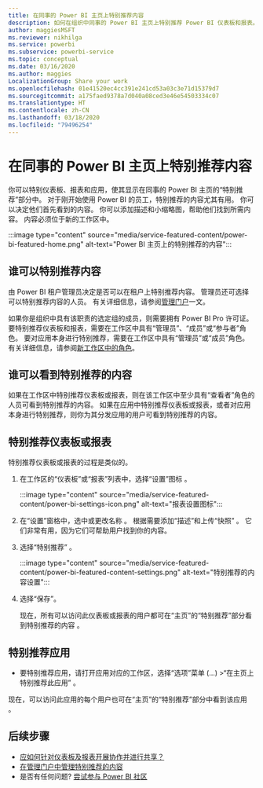 ```yaml
---
title: 在同事的 Power BI 主页上特别推荐内容
description: 如何在组织中同事的 Power BI 主页上特别推荐 Power BI 仪表板和报表。
author: maggiesMSFT
ms.reviewer: nikhilga
ms.service: powerbi
ms.subservice: powerbi-service
ms.topic: conceptual
ms.date: 03/16/2020
ms.author: maggies
LocalizationGroup: Share your work
ms.openlocfilehash: 01e41520ec4cc391e241cd53a03c3e71d15379d7
ms.sourcegitcommit: a175faed9378a7d040a08ced3e46e54503334c07
ms.translationtype: HT
ms.contentlocale: zh-CN
ms.lasthandoff: 03/18/2020
ms.locfileid: "79496254"
---
```

# <a name="feature-content-on-colleagues-power-bi-home-page"></a>在同事的 Power BI 主页上特别推荐内容

你可以特别仪表板、报表和应用，使其显示在同事的 Power BI 主页的“特别推荐”部分中。 对于刚开始使用 Power BI 的员工，特别推荐的内容尤其有用。 你可以决定他们首先看到的内容。 你可以添加描述和小缩略图，帮助他们找到所需内容。 内容必须位于新的工作区中。

:::image type="content" source="media/service-featured-content/power-bi-featured-home.png" alt-text="Power BI 主页上的特别推荐的内容":::

## <a name="who-can-feature-content"></a>谁可以特别推荐内容

由 Power BI 租户管理员决定是否可以在租户上特别推荐内容。 管理员还可选择可以特别推荐内容的人员。 有关详细信息，请参阅[管理门户](../service-admin-portal.md#featured-content)一文。

如果你是组织中具有该职责的选定组的成员，则需要拥有 Power BI Pro 许可证。 要特别推荐仪表板和报表，需要在工作区中具有“管理员”、“成员”或“参与者”角色。 要对应用本身进行特别推荐，需要在工作区中具有“管理员”或“成员”角色。 有关详细信息，请参阅[新工作区中的角色](../service-new-workspaces.md#roles-in-the-new-workspaces)。

## <a name="who-sees-featured-content"></a>谁可以看到特别推荐的内容

如果在工作区中特别推荐仪表板或报表，则在该工作区中至少具有“查看者”角色的人员可看到特别推荐的内容。 如果在应用中特别推荐仪表板或报表，或者对应用本身进行特别推荐，则你为其分发应用的用户可看到特别推荐的内容。

## <a name="feature-a-dashboard-or-report"></a>特别推荐仪表板或报表

特别推荐仪表板或报表的过程是类似的。

1. 在工作区的“仪表板”或“报表”列表中，选择“设置”图标    。

    :::image type="content" source="media/service-featured-content/power-bi-settings-icon.png" alt-text="报表设置图标":::

2. 在“设置”窗格中，选中或更改名称  。 根据需要添加“描述”和上传“快照”   。 它们非常有用，因为它们可帮助用户找到你的内容。

3. 选择“特别推荐”  。

    :::image type="content" source="media/service-featured-content/power-bi-featured-content-settings.png" alt-text="特别推荐的内容设置":::

4. 选择“保存”。 

    现在，所有可以访问此仪表板或报表的用户都可在“主页”的“特别推荐”部分看到特别推荐的内容   。

## <a name="feature-an-app"></a>特别推荐应用

- 要特别推荐应用，请打开应用对应的工作区，选择“选项”菜单 (…) >“在主页上特别推荐此应用”    。

现在，可以访问此应用的每个用户也可在“主页”的“特别推荐”部分中看到该应用   。

## <a name="next-steps"></a>后续步骤

* [应如何针对仪表板及报表开展协作并进行共享？](../service-how-to-collaborate-distribute-dashboards-reports.md)
* [在管理门户中管理特别推荐的内容](../service-admin-portal.md#manage-featured-content)
* 是否有任何问题? [尝试参与 Power BI 社区](https://community.powerbi.com/)

